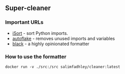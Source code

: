 ## Super-cleaner

### Important URLs

* [iSort](https://pypi.org/project/isort/) - sort Python imports. 
* [autoflake](https://pypi.org/project/autoflake/) - removes unused imports and variables
* [black](https://pypi.org/project/black/) - a highly opinionated formatter

### How to use the formatter

```$xslt
docker run -v ./src:/src salimfadhley/cleaner:latest
```